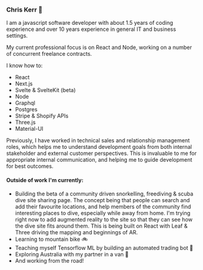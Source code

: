 ### Chris Kerr 👋

I am a javascript software developer with about 1.5 years of coding experience and over 10 years experience in general IT and business settings.

My current professional focus is on React and Node, working on a number of concurrent freelance contracts. 

I know how to: 
- React
- Next.js
- Svelte & SvelteKit (beta)
- Node
- Graphql
- Postgres
- Stripe & Shopify APIs
- Three.js
- Material-UI

Previously, I have worked in technical sales and relationship management roles, which helps me to understand development goals from both internal stakeholder and external customer perspectives. This is invaluable to me for appropriate internal communication, and helping me to guide development for best outcomes.

#### Outside of work I'm currently:
- Building the beta of a community driven snorkelling, freediving & scuba dive site sharing page. The concept being that people can search and add their favourite locations, and help members of the community find interesting places to dive, especially while away from home. I'm trying right now to add augmented reality to the site so that they can see how the dive site fits around them. This is being built on React with Leaf & Three driving the mapping and beginnings of AR.
- Learning to mountain bike 🚲
- Teaching myself Tensorflow ML by building an automated trading bot 🤖
- Exploring Australia with my partner in a van 🚐
- And working from the road!
